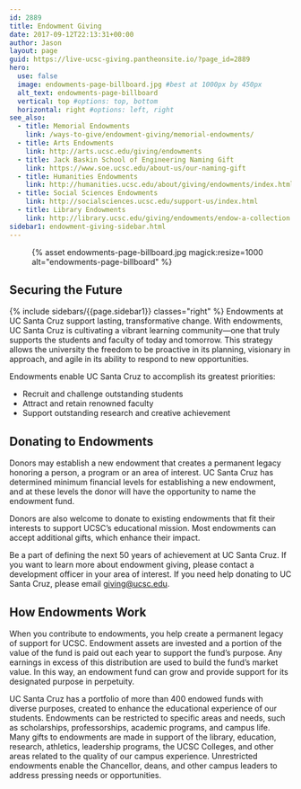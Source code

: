```yaml
---
id: 2889
title: Endowment Giving
date: 2017-09-12T22:13:31+00:00
author: Jason
layout: page
guid: https://live-ucsc-giving.pantheonsite.io/?page_id=2889
hero:
  use: false
  image: endowments-page-billboard.jpg #best at 1000px by 450px
  alt_text: endowments-page-billboard
  vertical: top #options: top, bottom
  horizontal: right #options: left, right
see_also:
  - title: Memorial Endowments
    link: /ways-to-give/endowment-giving/memorial-endowments/
  - title: Arts Endowments
    link: http://arts.ucsc.edu/giving/endowments
  - title: Jack Baskin School of Engineering Naming Gift
    link: https://www.soe.ucsc.edu/about-us/our-naming-gift
  - title: Humanities Endowments
    link: http://humanities.ucsc.edu/about/giving/endowments/index.html
  - title: Social Sciences Endowments
    link: http://socialsciences.ucsc.edu/support-us/index.html
  - title: Library Endowments
    link: http://library.ucsc.edu/giving/endowments/endow-a-collection
sidebar1: endowment-giving-sidebar.html
---
```

<figure class="inline-image full">
{% asset endowments-page-billboard.jpg magick:resize=1000 alt="endowments-page-billboard" %}</figure>

## Securing the Future
{% include sidebars/{{page.sidebar1}} classes="right" %}
Endowments at UC Santa Cruz support lasting, transformative change. With endowments, UC Santa Cruz is cultivating a vibrant learning community—one that truly supports the students and faculty of today and tomorrow. This strategy allows the university the freedom to be proactive in its planning, visionary in approach, and agile in its ability to respond to new opportunities.

Endowments enable UC Santa Cruz to accomplish its greatest priorities:

  * Recruit and challenge outstanding students
  * Attract and retain renowned faculty
  * Support outstanding research and creative achievement

## Donating to Endowments

Donors may establish a new endowment that creates a permanent legacy honoring a person, a program or an area of interest. UC Santa Cruz has determined minimum financial levels for establishing a new endowment, and at these levels the donor will have the opportunity to name the endowment fund.

Donors are also welcome to donate to existing endowments that fit their interests to support UCSC&#8217;s educational mission. Most endowments can accept additional gifts, which enhance their impact.

Be a part of defining the next 50 years of achievement at UC Santa Cruz. If you want to learn more about endowment giving, please contact a development officer in your area of interest. If you need help donating to UC Santa Cruz, please email <giving@ucsc.edu>.

## How Endowments Work

When you contribute to endowments, you help create a permanent legacy of support for UCSC. Endowment assets are invested and a portion of the value of the fund is paid out each year to support the fund&#8217;s purpose. Any earnings in excess of this distribution are used to build the fund&#8217;s market value. In this way, an endowment fund can grow and provide support for its designated purpose in perpetuity.

UC Santa Cruz has a portfolio of more than 400 endowed funds with diverse purposes, created to enhance the educational experience of our students. Endowments can be restricted to specific areas and needs, such as scholarships, professorships, academic programs, and campus life. Many gifts to endowments are made in support of the library, education, research, athletics, leadership programs, the UCSC Colleges, and other areas related to the quality of our campus experience. Unrestricted endowments enable the Chancellor, deans, and other campus leaders to address pressing needs or opportunities.
